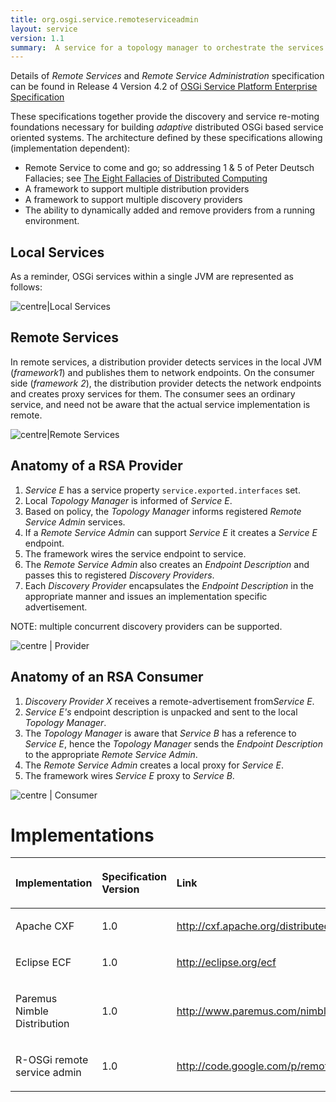 ```yaml
---
title: org.osgi.service.remoteserviceadmin
layout: service
version: 1.1
summary:  A service for a topology manager to orchestrate the services between OSGi frameworks.
---
```


Details of *Remote Services* and *Remote Service Administration* specification can be found in Release 4 Version 4.2 of [OSGi Service Platform Enterprise Specification](http://www.osgi.org/Download/File?url=/download/r4v42/r4.enterprise.pdf)

These specifications together provide the discovery and service
re-moting foundations necessary for building *adaptive* distributed OSGi
based service oriented systems. The architecture defined by these
specifications allowing (implementation dependent):

-   Remote Service to come and go; so addressing 1 & 5 of Peter Deutsch
    Fallacies; see [The Eight Fallacies of Distributed
    Computing](http://blogs.oracle.com/jag/resource/Fallacies.html)
-   A framework to support multiple distribution providers
-   A framework to support multiple discovery providers
-   The ability to dynamically added and remove providers from a running
    environment.

Local Services
--------------

As a reminder, OSGi services within a single JVM are represented as
follows:

![centre|Local Services](RSA-3.png "centre|Local Services")

Remote Services
---------------

In remote services, a distribution provider detects services in the
local JVM (*framework1*) and publishes them to network endpoints. On the
consumer side (*framework 2*), the distribution provider detects the
network endpoints and creates proxy services for them. The consumer sees
an ordinary service, and need not be aware that the actual service
implementation is remote.

![centre|Remote Services](RSA-4.png "centre|Remote Services")

Anatomy of a RSA Provider
-------------------------

1.  *Service E* has a service property `service.exported.interfaces`
    set.
2.  Local *Topology Manager* is informed of *Service E*.
3.  Based on policy, the *Topology Manager* informs registered *Remote
    Service Admin* services.
4.  If a *Remote Service Admin* can support *Service E* it creates a
    *Service E* endpoint.
5.  The framework wires the service endpoint to service.
6.  The *Remote Service Admin* also creates an *Endpoint Description*
    and passes this to registered *Discovery Providers*.
7.  Each *Discovery Provider* encapsulates the *Endpoint Description* in
    the appropriate manner and issues an implementation specific
    advertisement.

NOTE: multiple concurrent discovery providers can be supported. 

![ centre | Provider](RSA-1.png " centre | Provider")

Anatomy of an RSA Consumer
--------------------------

1.  *Discovery Provider X* receives a remote-advertisement from*Service
    E*.
2.  *Service E's* endpoint description is unpacked and sent to the local
    *Topology Manager*.
3.  The *Topology Manager* is aware that *Service B* has a reference to
    *Service E*, hence the *Topology Manager* sends the *Endpoint
    Description* to the appropriate *Remote Service Admin*.
4.  The *Remote Service Admin* creates a local proxy for *Service E*.
5.  The framework wires *Service E* proxy to *Service B*.

![ centre | Consumer](RSA-2.png " centre | Consumer")

Implementations
===============

<table>
<thead>
<tr class="header">
<th align="left"><p>Implementation</p></th>
<th align="left"><p>Specification Version</p></th>
<th align="left"><p>Link</p></th>
<th align="left"><p>Certification</p></th>
</tr>
</thead>
<tbody>
<tr class="odd">
<td align="left"><p>Apache CXF</p></td>
<td align="left"><p>1.0</p></td>
<td align="left"><p><a href="http://cxf.apache.org/distributed-osgi.html">http://cxf.apache.org/distributed-osgi.html</a></p></td>
<td align="left"></td>
</tr>
<tr class="even">
<td align="left"><p>Eclipse ECF</p></td>
<td align="left"><p>1.0</p></td>
<td align="left"><p><a href="http://eclipse.org/ecf">http://eclipse.org/ecf</a></p></td>
<td align="left"></td>
</tr>
<tr class="odd">
<td align="left"><p>Paremus Nimble Distribution</p></td>
<td align="left"><p>1.0</p></td>
<td align="left"><p><a href="http://www.paremus.com/nimble">http://www.paremus.com/nimble</a></p></td>
<td align="left"></td>
</tr>
<tr class="even">
<td align="left"><p>R-OSGi remote service admin</p></td>
<td align="left"><p>1.0</p></td>
<td align="left"><p><a href="http://code.google.com/p/remoteserviceadmin/">http://code.google.com/p/remoteserviceadmin/</a></p></td>
<td align="left"></td>
</tr>
</tbody>
</table>

